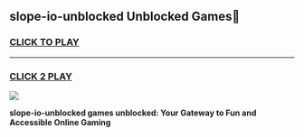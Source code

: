 
## slope-io-unblocked Unblocked Games👋
<h3>
<a href="https://news.freeplayer.one?title=slope-io-unblocked&ref=16F">CLICK TO PLAY</a></h3>
<hr>

<h3>
<a href="https://news.freeplayer.one?title=slope-io-unblocked&ref=16F">CLICK 2 PLAY</a>
  
</h3>

<a href="https://news.freeplayer.one?title=slope-io-unblocked&ref=16F/"><img src="https://clearcache.store/games.png"></a>


**slope-io-unblocked games unblocked: Your Gateway to Fun and Accessible Online Gaming**
